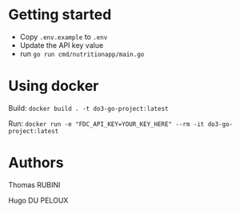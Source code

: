 # Getting started

- Copy `.env.example` to `.env`
- Update the API key value
- run `go run cmd/nutritionapp/main.go`

# Using docker

Build: `docker build . -t do3-go-project:latest`

Run: `docker run -e "FDC_API_KEY=YOUR_KEY_HERE" --rm -it do3-go-project:latest`

# Authors
Thomas RUBINI

Hugo DU PELOUX
